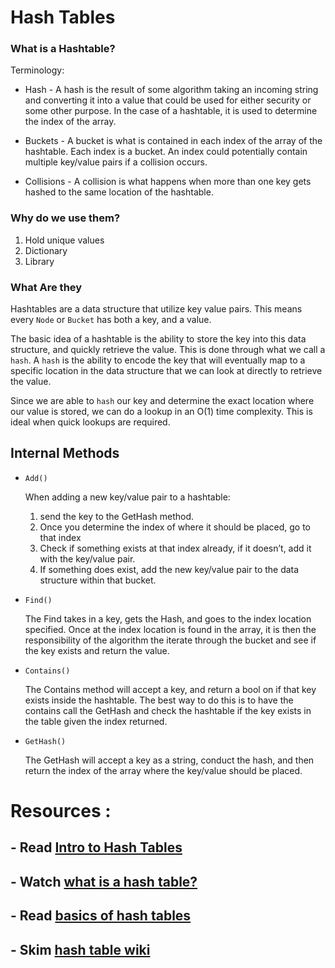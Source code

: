 # Hash Tables

### What is a Hashtable?

Terminology:

- Hash - A hash is the result of some algorithm taking an incoming string and converting it into a value that could be used for either security or some other purpose. In the case of a hashtable, it is used to determine the index of the array.

- Buckets - A bucket is what is contained in each index of the array of the hashtable. Each index is a bucket. An index could potentially contain multiple key/value pairs if a collision occurs.

- Collisions - A collision is what happens when more than one key gets hashed to the same location of the hashtable.

### Why do we use them?

1. Hold unique values
2. Dictionary
3. Library

### What Are they

Hashtables are a data structure that utilize key value pairs. This means every `Node` or `Bucket` has both a key, and a value.

The basic idea of a hashtable is the ability to store the key into this data structure, and quickly retrieve the value. This is done through what we call a `hash`. A `hash` is the ability to encode the key that will eventually map to a specific location in the data structure that we can look at directly to retrieve the value.

Since we are able to `hash` our key and determine the exact location where our value is stored, we can do a lookup in an O(1) time complexity. This is ideal when quick lookups are required.

## Internal Methods

- `Add()`

  When adding a new key/value pair to a hashtable:

  1. send the key to the GetHash method.
  2. Once you determine the index of where it should be placed, go to that index
  3. Check if something exists at that index already, if it doesn’t, add it with the key/value pair.
  4. If something does exist, add the new key/value pair to the data structure within that bucket.

- `Find()`

  The Find takes in a key, gets the Hash, and goes to the index location specified. Once at the index location is found in the array, it is then the responsibility of the algorithm the iterate through the bucket and see if the key exists and return the value.

- `Contains()`

  The Contains method will accept a key, and return a bool on if that key exists inside the hashtable. The best way to do this is to have the contains call the GetHash and check the hashtable if the key exists in the table given the index returned.

- `GetHash()`

  The GetHash will accept a key as a string, conduct the hash, and then return the index of the array where the key/value should be placed.

# Resources :

## - Read [Intro to Hash Tables](https://codefellows.github.io/common_curriculum/data_structures_and_algorithms/Code_401/class-30/resources/Hashtables.html)

## - Watch [what is a hash table?](https://www.youtube.com/watch?v=MfhjkfocRR0&ab_channel=PaulProgramming)

## - Read [basics of hash tables](https://www.hackerearth.com/practice/data-structures/hash-tables/basics-of-hash-tables/tutorial/)

## - Skim [hash table wiki](https://en.wikipedia.org/wiki/Hash_table)